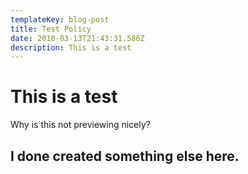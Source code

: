 ```yaml
---
templateKey: blog-post
title: Test Policy
date: 2018-03-13T21:43:31.586Z
description: This is a test
---
```

# This is a test

Why is this not previewing nicely?



## I done created something else here.
